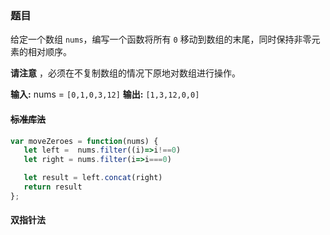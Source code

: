### 题目

给定一个数组 `nums`，编写一个函数将所有 `0` 移动到数组的末尾，同时保持非零元素的相对顺序。

**请注意** ，必须在不复制数组的情况下原地对数组进行操作。

**输入:** nums = `[0,1,0,3,12]`
**输出:** `[1,3,12,0,0]`




#### ~~标准库法~~
```js
var moveZeroes = function(nums) {
   let left =  nums.filter((i)=>i!==0)
   let right = nums.filter(i=>i===0)

   let result = left.concat(right)
   return result 
};
```


#### 双指针法
```js



```